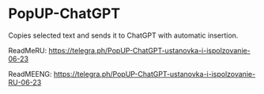 # PopUP-ChatGPT
Copies selected text and sends it to ChatGPT with automatic insertion.

ReadMeRU: https://telegra.ph/PopUP-ChatGPT-ustanovka-i-ispolzovanie-06-23

ReadMEENG: https://telegra.ph/PopUP-ChatGPT-ustanovka-i-ispolzovanie-RU-06-23
